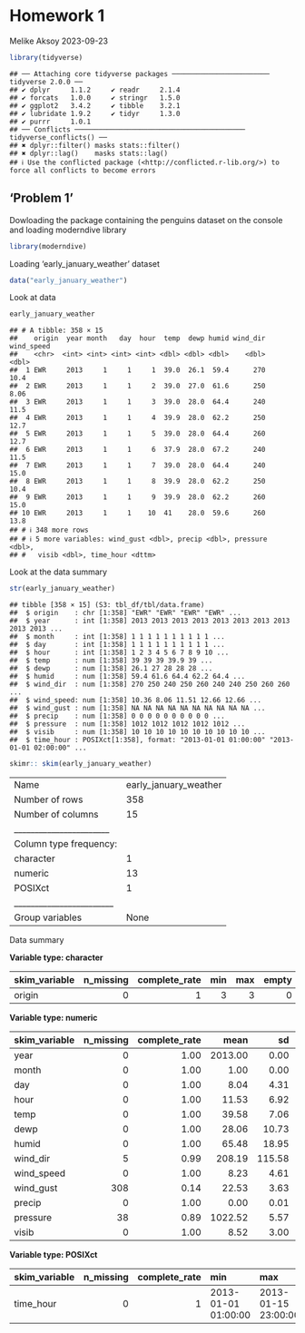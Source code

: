 Homework 1
================
Melike Aksoy
2023-09-23

``` r
library(tidyverse)
```

    ## ── Attaching core tidyverse packages ──────────────────────── tidyverse 2.0.0 ──
    ## ✔ dplyr     1.1.2     ✔ readr     2.1.4
    ## ✔ forcats   1.0.0     ✔ stringr   1.5.0
    ## ✔ ggplot2   3.4.2     ✔ tibble    3.2.1
    ## ✔ lubridate 1.9.2     ✔ tidyr     1.3.0
    ## ✔ purrr     1.0.1     
    ## ── Conflicts ────────────────────────────────────────── tidyverse_conflicts() ──
    ## ✖ dplyr::filter() masks stats::filter()
    ## ✖ dplyr::lag()    masks stats::lag()
    ## ℹ Use the conflicted package (<http://conflicted.r-lib.org/>) to force all conflicts to become errors

## ‘Problem 1’

Dowloading the package containing the penguins dataset on the console
and loading moderndive library

``` r
library(moderndive)
```

Loading ‘early_january_weather’ dataset

``` r
data("early_january_weather")
```

Look at data

``` r
early_january_weather
```

    ## # A tibble: 358 × 15
    ##    origin  year month   day  hour  temp  dewp humid wind_dir wind_speed
    ##    <chr>  <int> <int> <int> <int> <dbl> <dbl> <dbl>    <dbl>      <dbl>
    ##  1 EWR     2013     1     1     1  39.0  26.1  59.4      270      10.4 
    ##  2 EWR     2013     1     1     2  39.0  27.0  61.6      250       8.06
    ##  3 EWR     2013     1     1     3  39.0  28.0  64.4      240      11.5 
    ##  4 EWR     2013     1     1     4  39.9  28.0  62.2      250      12.7 
    ##  5 EWR     2013     1     1     5  39.0  28.0  64.4      260      12.7 
    ##  6 EWR     2013     1     1     6  37.9  28.0  67.2      240      11.5 
    ##  7 EWR     2013     1     1     7  39.0  28.0  64.4      240      15.0 
    ##  8 EWR     2013     1     1     8  39.9  28.0  62.2      250      10.4 
    ##  9 EWR     2013     1     1     9  39.9  28.0  62.2      260      15.0 
    ## 10 EWR     2013     1     1    10  41    28.0  59.6      260      13.8 
    ## # ℹ 348 more rows
    ## # ℹ 5 more variables: wind_gust <dbl>, precip <dbl>, pressure <dbl>,
    ## #   visib <dbl>, time_hour <dttm>

Look at the data summary

``` r
str(early_january_weather)
```

    ## tibble [358 × 15] (S3: tbl_df/tbl/data.frame)
    ##  $ origin    : chr [1:358] "EWR" "EWR" "EWR" "EWR" ...
    ##  $ year      : int [1:358] 2013 2013 2013 2013 2013 2013 2013 2013 2013 2013 ...
    ##  $ month     : int [1:358] 1 1 1 1 1 1 1 1 1 1 ...
    ##  $ day       : int [1:358] 1 1 1 1 1 1 1 1 1 1 ...
    ##  $ hour      : int [1:358] 1 2 3 4 5 6 7 8 9 10 ...
    ##  $ temp      : num [1:358] 39 39 39 39.9 39 ...
    ##  $ dewp      : num [1:358] 26.1 27 28 28 28 ...
    ##  $ humid     : num [1:358] 59.4 61.6 64.4 62.2 64.4 ...
    ##  $ wind_dir  : num [1:358] 270 250 240 250 260 240 240 250 260 260 ...
    ##  $ wind_speed: num [1:358] 10.36 8.06 11.51 12.66 12.66 ...
    ##  $ wind_gust : num [1:358] NA NA NA NA NA NA NA NA NA NA ...
    ##  $ precip    : num [1:358] 0 0 0 0 0 0 0 0 0 0 ...
    ##  $ pressure  : num [1:358] 1012 1012 1012 1012 1012 ...
    ##  $ visib     : num [1:358] 10 10 10 10 10 10 10 10 10 10 ...
    ##  $ time_hour : POSIXct[1:358], format: "2013-01-01 01:00:00" "2013-01-01 02:00:00" ...

``` r
skimr:: skim(early_january_weather)
```

|                                                  |                       |
|:-------------------------------------------------|:----------------------|
| Name                                             | early_january_weather |
| Number of rows                                   | 358                   |
| Number of columns                                | 15                    |
| \_\_\_\_\_\_\_\_\_\_\_\_\_\_\_\_\_\_\_\_\_\_\_   |                       |
| Column type frequency:                           |                       |
| character                                        | 1                     |
| numeric                                          | 13                    |
| POSIXct                                          | 1                     |
| \_\_\_\_\_\_\_\_\_\_\_\_\_\_\_\_\_\_\_\_\_\_\_\_ |                       |
| Group variables                                  | None                  |

Data summary

**Variable type: character**

| skim_variable | n_missing | complete_rate | min | max | empty | n_unique | whitespace |
|:--------------|----------:|--------------:|----:|----:|------:|---------:|-----------:|
| origin        |         0 |             1 |   3 |   3 |     0 |        1 |          0 |

**Variable type: numeric**

| skim_variable | n_missing | complete_rate |    mean |     sd |      p0 |     p25 |     p50 |     p75 |    p100 | hist  |
|:--------------|----------:|--------------:|--------:|-------:|--------:|--------:|--------:|--------:|--------:|:------|
| year          |         0 |          1.00 | 2013.00 |   0.00 | 2013.00 | 2013.00 | 2013.00 | 2013.00 | 2013.00 | ▁▁▇▁▁ |
| month         |         0 |          1.00 |    1.00 |   0.00 |    1.00 |    1.00 |    1.00 |    1.00 |    1.00 | ▁▁▇▁▁ |
| day           |         0 |          1.00 |    8.04 |   4.31 |    1.00 |    4.00 |    8.00 |   12.00 |   15.00 | ▇▇▇▇▇ |
| hour          |         0 |          1.00 |   11.53 |   6.92 |    0.00 |    6.00 |   11.50 |   17.75 |   23.00 | ▇▇▆▇▇ |
| temp          |         0 |          1.00 |   39.58 |   7.06 |   24.08 |   33.98 |   39.02 |   44.96 |   57.92 | ▃▇▇▇▁ |
| dewp          |         0 |          1.00 |   28.06 |  10.73 |    8.96 |   19.94 |   26.06 |   35.06 |   53.06 | ▃▇▆▂▃ |
| humid         |         0 |          1.00 |   65.48 |  18.95 |   32.86 |   51.34 |   61.67 |   78.68 |  100.00 | ▃▇▆▂▅ |
| wind_dir      |         5 |          0.99 |  208.19 | 115.58 |    0.00 |  140.00 |  240.00 |  290.00 |  360.00 | ▅▁▂▇▆ |
| wind_speed    |         0 |          1.00 |    8.23 |   4.61 |    0.00 |    5.75 |    8.06 |   11.51 |   24.17 | ▅▇▆▂▁ |
| wind_gust     |       308 |          0.14 |   22.53 |   3.63 |   16.11 |   19.56 |   21.86 |   25.32 |   31.07 | ▅▇▃▇▁ |
| precip        |         0 |          1.00 |    0.00 |   0.01 |    0.00 |    0.00 |    0.00 |    0.00 |    0.19 | ▇▁▁▁▁ |
| pressure      |        38 |          0.89 | 1022.52 |   5.57 | 1010.80 | 1018.30 | 1022.05 | 1027.23 | 1034.40 | ▃▇▇▇▃ |
| visib         |         0 |          1.00 |    8.52 |   3.00 |    0.12 |    9.00 |   10.00 |   10.00 |   10.00 | ▁▁▁▁▇ |

**Variable type: POSIXct**

| skim_variable | n_missing | complete_rate | min                 | max                 | median              | n_unique |
|:--------------|----------:|--------------:|:--------------------|:--------------------|:--------------------|---------:|
| time_hour     |         0 |             1 | 2013-01-01 01:00:00 | 2013-01-15 23:00:00 | 2013-01-08 12:30:00 |      358 |
